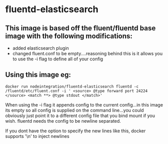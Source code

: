# fluentd-elasticsearch
## This image is based off the fluent/fluentd base image with the following modifications:

* added elasticsearch plugin
* changed fluent.conf to be empty....reasoning behind this is it allows you to use the -i flag to define all of your config

## Using this image eg:

`docker run nodeintegration/fluentd-elasticsearch fluentd -c /fluentd/etc/fluent.conf -i '
<source>
@type forward
port 24224
</source>
<match **>
@type stdout
</match>'`

When using the -i flag it appends config to the current config...in this image its empty so all config is supplied on the command line...you could obviously just point it to a different config file that you bind mount if you wish.
fluentd needs the config to be newline separated.

If you dont have the option to specify the new lines like this, docker supports '\n' to inject newlines

